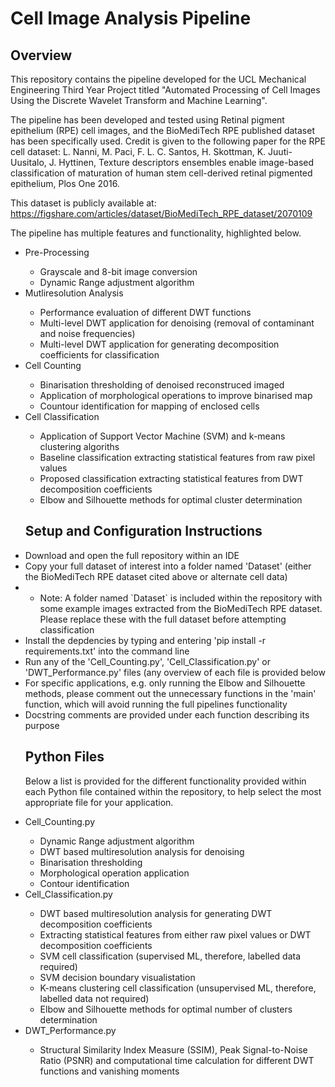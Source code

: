 # Cell Image Analysis Pipeline
## Overview
This repository contains the pipeline developed for the UCL Mechanical Engineering Third Year Project titled "Automated Processing of Cell Images Using the Discrete Wavelet Transform and Machine Learning".

The pipeline has been developed and tested using Retinal pigment epithelium (RPE) cell images, and the BioMediTech RPE published dataset has been specifically used. Credit is given to the following paper for the RPE cell dataset: L. Nanni, M. Paci, F. L. C. Santos, H. Skottman, K. Juuti-Uusitalo, J. Hyttinen, Texture descriptors ensembles enable image-based classification of maturation of human stem cell-derived retinal pigmented epithelium, Plos One 2016.

This dataset is publicly available at: https://figshare.com/articles/dataset/BioMediTech_RPE_dataset/2070109

The pipeline has multiple features and functionality, highlighted below.
<ul>
  <li>Pre-Processing</li>
      <ul>
        <li>Grayscale and 8-bit image conversion</li>
        <li>Dynamic Range adjustment algorithm</li>
      </ul>
  <li>Mutliresolution Analysis</li>
      <ul>
        <li>Performance evaluation of different DWT functions</li>
        <li>Multi-level DWT application for denoising (removal of contaminant and noise frequencies)</li>
        <li>Multi-level DWT application for generating decomposition coefficients for classification</li>
      </ul>
  <li>Cell Counting</li>
      <ul>
        <li>Binarisation thresholding of denoised reconstruced imaged</li>
        <li>Application of morphological operations to improve binarised map</li>
        <li>Countour identification for mapping of enclosed cells</li>
      </ul>
  <li>Cell Classification</li>
      <ul>
        <li>Application of Support Vector Machine (SVM) and k-means clustering algoriths</li>
        <li>Baseline classification extracting statistical features from raw pixel values</li>
        <li>Proposed classification extracting statistical features from DWT decomposition coefficients </li>
        <li>Elbow and Silhouette methods for optimal cluster determination</li>
      </ul>

## Setup and Configuration Instructions
<li>Download and open the full repository within an IDE</li>
<li>Copy your full dataset of interest into a folder named 'Dataset' (either the BioMediTech RPE dataset cited above or alternate cell data)<li>
  <ul>
      <li>Note: A folder named `Dataset` is included within the repository with some example images extracted from the BioMediTech RPE dataset. Please replace these with the full dataset before attempting classification</li>
  </ul>
<li>Install the depdencies by typing and entering 'pip install -r requirements.txt' into the command line</li>
<li>Run any of the 'Cell_Counting.py', 'Cell_Classification.py' or 'DWT_Performance.py' files (any overview of each file is provided below</li>
<li>For specific applications, e.g. only running the Elbow and Silhouette methods, please comment out the unnecessary functions in the 'main' function, which will avoid running the full pipelines functionality</li>
<li>Docstring comments are provided under each function describing its purpose</li>

## Python Files
Below a list is provided for the different functionality provided within each Python file contained within the repository, to help select the most appropriate file for your application.
<li>Cell_Counting.py</li>
  <ul>
      <li>Dynamic Range adjustment algorithm</li>
      <li>DWT based multiresolution analysis for denoising</li>
      <li>Binarisation thresholding</li>
      <li>Morphological operation application</li>
      <li>Contour identification</li>
  </ul>
<li>Cell_Classification.py</li>
  <ul>
      <li>DWT based multiresolution analysis for generating DWT decomposition coefficients</li>
      <li>Extracting statistical features from either raw pixel values or DWT decomposition coefficients</li>
      <li>SVM cell classification (supervised ML, therefore, labelled data required)</li>
      <li>SVM decision boundary visualistation</li>
      <li>K-means clustering cell classification (unsupervised ML, therefore, labelled data not required)</li>
      <li>Elbow and Silhouette methods for optimal number of clusters determination</li>
    </ul>
  <li>DWT_Performance.py</li>
    <ul>
      <li>Structural Similarity Index Measure (SSIM), Peak Signal-to-Noise Ratio (PSNR) and computational time calculation for different DWT functions and vanishing moments</li>
